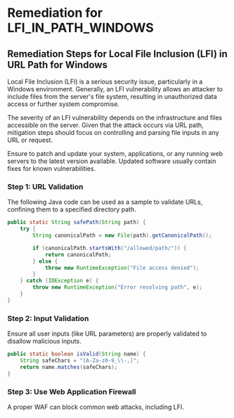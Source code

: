 # Remediation for LFI_IN_PATH_WINDOWS

## Remediation Steps for Local File Inclusion (LFI) in URL Path for Windows

Local File Inclusion (LFI) is a serious security issue, particularly in a Windows environment. Generally, an LFI vulnerability allows an attacker to include files from the server's file system, resulting in unauthorized data access or further system compromise.

The severity of an LFI vulnerability depends on the infrastructure and files accessible on the server. Given that the attack occurs via URL path, mitigation steps should focus on controlling and parsing file inputs in any URL or request. 

Ensure to patch and update your system, applications, or any running web servers to the latest version available. Updated software usually contain fixes for known vulnerabilities.

### Step 1: URL Validation
The following Java code can be used as a sample to validate URLs, confining them to a specified directory path.

```java
public static String safePath(String path) {
    try {
        String canonicalPath = new File(path).getCanonicalPath();

        if (canonicalPath.startsWith("/allowed/path/")) {
            return canonicalPath;
        } else {
            throw new RuntimeException("File access denied");
        }
    } catch (IOException e) {
        throw new RuntimeException("Error resolving path", e);
    }
}
```
### Step 2: Input Validation 
Ensure all user inputs (like URL parameters) are properly validated to disallow malicious inputs. 

```java
public static boolean isValid(String name) {
    String safeChars = "[A-Za-z0-9_\\-,]";
    return name.matches(safeChars);
}
```

### Step 3: Use Web Application Firewall 
A proper WAF can block common web attacks, including LFI. 
